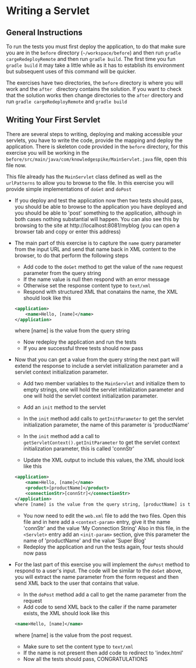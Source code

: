 # Writing a Servlet

## General Instructions

To run the tests you must first deploy the application, to do that make sure you are in the `before` directory (`~/workspace/before`) and then run `gradle cargeRedeployRemote` and then run `gradle build`. The first time you fun `gradle build` it may take a little while as it has to establish its environment but subsequent uses of this command will be quicker.

The exercises have two directories, the `before` directory is where you will work and the `after ` directory contains the solution. If you want to check that the solution works then change directories to the `after` directory and run `gradle cargeRedeployRemote` and `gradle build`

## Writing Your First Servlet

There are several steps to writing, deploying and making accessible your servlets, you have to write the code, provide the mapping and deploy the application. There is skeleton code provided in the `before` directory, for this exercise you will be working in the `before/src/main/java/com/knowledgespike/MainServlet.java` file, open this file now.

This file already has the `MainServlet` class defined as well as the `urlPatterns` to allow you to browse to the file. In this exercise you will provide simple implementations of `doGet` and `doPost`

+ If you deploy and test the application now then two tests should pass, you should be able to browse to the application you have deployed and you should be able to 'post' something to the application, although in both cases nothing substantial will happen. You can also see this by browsing to the site at http://localhost:8081/myblog (you can open a browser tab and copy or enter this address)

+ The main part of this exercise is to capture the `name` query parameter from the input URL and send that name back in XML content to the browser, to do that perform the following steps

    +  Add code to the `doGet` method to get the value of the `name` request parameter from the query string
    + If the name value is null then respond with an error message
    + Otherwise set the response content type to `text/xml`
    + Respond with structured XML that conatains the name, the XML should look like this
    ```xml
    <application>
        <name>Hello, [name]</name>
    </application>
    ```
    where [name] is the value from the query string

    + Now redeploy the application and run the tests
    + If you are successful three tests should now pass

+ Now that you can get a value from the query string the next part will extend the response to include a servlet initialization parameter and a servlet context initialization parameter.
    + Add two member variables to the `MainServlet` and initialize them to empty strings, one will hold the servlet initialization parameter and one will hold the servlet context initialization parameter.

    + Add an `init` method to the servlet

    + In the `init` method add calls to `getInitParameter` to get the servlet initialization parameter, the name of this parameter is 'productName'

    + In the `init` method add a call to `getServletContext().getInitParameter` to get the servlet context initialization parameter, this is called 'connStr'

    + Update the XML output to include this values, the XML should look like this
    ```xml
    <application>
        <name>Hello, [name]</name>
        <product>[productName]</product>
        <connectionStr>[connStr]</connectionStr>
    </application>
    where [name] is the value from the query string, [productName] is the value of the servlet initialization parameter and [connStr] is value of the servlet context initialization parameter.
    
    ```
    + You now need to edit the `web.xml` file to add the two files.
    Open this file and in here add a `<context-param>` entry, give it the name 'connStr' and the value 'My Connection String'
    Also in this file, in the `<Servlet>` entry add an `<init-param>` section, give this parameter the name of 'productName' and the value 'Super Blog'
    + Redeploy the application and run the tests again, four tests should now pass

+ For the last part of this exercise you will implement the `doPost` method to respond to a user's input. The code will be similar to the `doGet` above, you will extract the name parameter from the form request and then send XML back to the user that contains that value.

    + In the `doPost` method add a call to get the name parameter from the request
    + Add code to send XML back to the caller if the name parameter exists, the XML should look like this
    ```xml
    <name>Hello, [name]</name>
    ```
    where [name] is the value from the post request.
    + Make sure to set the content type to `text/xml`
    + If the name is not present then add code to redirect to 'index.html'
    + Now all the tests should pass, CONGRATULATIONS